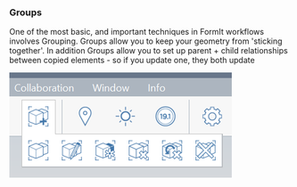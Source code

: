 ### Groups
One of the most basic, and important techniques in FormIt workflows involves Grouping. Groups allow you to keep your geometry from 'sticking together'. In addition Groups allow you to set up parent + child relationships between copied elements - so if you update one, they both update

![](images/GroupToolbar.png)




